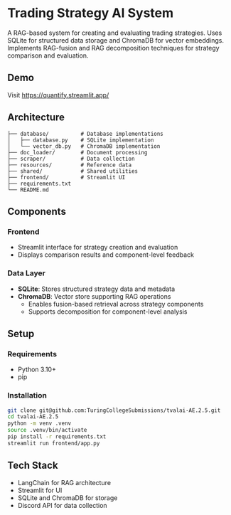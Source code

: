 # Trading Strategy AI System

A RAG-based system for creating and evaluating trading strategies. Uses SQLite for structured data storage and ChromaDB for vector embeddings. Implements RAG-fusion and RAG decomposition techniques for strategy comparison and evaluation.

## Demo
Visit https://quantify.streamlit.app/

## Architecture

```
├── database/          # Database implementations
│   ├── database.py    # SQLite implementation
│   └── vector_db.py   # ChromaDB implementation
├── doc_loader/        # Document processing
├── scraper/           # Data collection
├── resources/         # Reference data
├── shared/            # Shared utilities
├── frontend/          # Streamlit UI
├── requirements.txt
└── README.md
```

## Components

### Frontend
- Streamlit interface for strategy creation and evaluation
- Displays comparison results and component-level feedback

### Data Layer
- **SQLite**: Stores structured strategy data and metadata
- **ChromaDB**: Vector store supporting RAG operations
  - Enables fusion-based retrieval across strategy components
  - Supports decomposition for component-level analysis

## Setup

### Requirements
- Python 3.10+
- pip

### Installation
```bash
git clone git@github.com:TuringCollegeSubmissions/tvalai-AE.2.5.git
cd tvalai-AE.2.5
python -m venv .venv
source .venv/bin/activate
pip install -r requirements.txt
streamlit run frontend/app.py
```

## Tech Stack
- LangChain for RAG architecture
- Streamlit for UI
- SQLite and ChromaDB for storage
- Discord API for data collection

